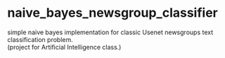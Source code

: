 # naive_bayes_newsgroup_classifier
simple naive bayes implementation for classic Usenet newsgroups text classification problem.
<br>(project for Artificial Intelligence class.)
